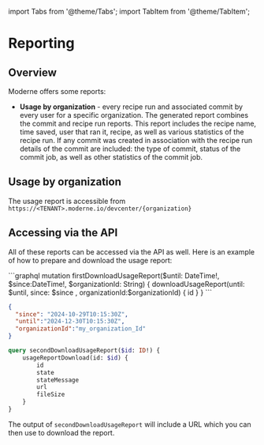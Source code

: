 import Tabs from '@theme/Tabs';
import TabItem from '@theme/TabItem';

# Reporting

## Overview

Moderne offers some reports:

* **Usage by organization** - every recipe run and associated commit by every user for a specific organization. The generated report combines the commit and recipe run reports. This report includes
the recipe name, time saved, user that ran it, recipe, as well as various statistics of the recipe run. If any commit was created in association with the recipe run details
of the commit are included: the type of commit, status of the commit job, as well as other statistics of the commit job.

## Usage by organization
The usage report is accessible from `https://<TENANT>.moderne.io/devcenter/{organization}`

## Accessing via the API

All of these reports can be accessed via the API as well. Here is an example of how to prepare and download the usage report:

<Tabs>
<TabItem value="mutation-download-report" label="Mutation download report">
```graphql
mutation firstDownloadUsageReport($until: DateTime!, $since:DateTime!, $organizationId: String) {
    downloadUsageReport(until: $until, since: $since , organizationId:$organizationId) {
        id
    }
}
```
</TabItem>

<TabItem value="query-variables" label="Query Variables">

```json
{
  "since": "2024-10-29T10:15:30Z",
  "until":"2024-12-30T10:15:30Z",
  "organizationId":"my_organization_Id"
}
```
</TabItem>
</Tabs>

```graphql
query secondDownloadUsageReport($id: ID!) {
    usageReportDownload(id: $id) {
        id
        state
        stateMessage
        url
        fileSize
    }
}
```

The output of `secondDownloadUsageReport` will include a URL which you can then use to download the report.
